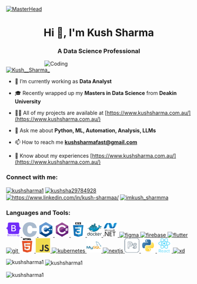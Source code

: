 [![MasterHead](https://blogger.googleusercontent.com/img/a/AVvXsEjp5psdQzWkC-TdGQIdfhELBa04d3i9rcMASRQck-NHK_wXN7RUOGbU_mu7OldbvZiH8PC6nDVQ0MK1rYoZV4_4BAH66tvmQhv4SC628fSVNgYJC0xCd1_rUHM1M7Q_u7VIkX3T4yypqtUHxGMD4jV9d3cMHOa0ambdpKSOQSmR6KRjI3Z12l-KquFS7Q)](https://createdbykush.com)
<h1 align="center">Hi 👋, I'm Kush Sharma</h1>
<h3 align="center">A Data Science Professional</h3>
<img align="right" alt="Coding" width="400" src="https://www.codingwithslinky.com/GIFs/codingDino.gif">

<p align="left"> <a href="https://x.com/Kush__Sharma_" target="blank"><img src="https://img.shields.io/twitter/follow/Kush__Sharma_?logo=twitter&style=for-the-badge" alt="Kush__Sharma_" /></a> </p>

- 🌱 I’m currently working as **Data Analyst**

- 🎓 Recently wrapped up my **Masters in Data Science** from **Deakin University** 

- 👨‍💻 All of my projects are available at [https://www.kushsharma.com.au/](https://www.kushsharma.com.au/)

- 💬 Ask me about **Python, ML, Automation, Analysis, LLMs**

- 📫 How to reach me **kushsharmafast@gmail.com**

- 📄 Know about my experiences [https://www.kushsharma.com.au/](https://www.kushsharma.com.au/)

<h3 align="left">Connect with me:</h3>
<p align="left">
<a href="https://codepen.io/kushsharma1" target="blank"><img align="center" src="https://raw.githubusercontent.com/rahuldkjain/github-profile-readme-generator/master/src/images/icons/Social/codepen.svg" alt="kushsharma1" height="30" width="40" /></a>
<a href="https://twitter.com/kushsha29784928" target="blank"><img align="center" src="https://raw.githubusercontent.com/rahuldkjain/github-profile-readme-generator/master/src/images/icons/Social/twitter.svg" alt="kushsha29784928" height="30" width="40" /></a>
<a href="https://linkedin.com/in/https://www.linkedin.com/in/kush-sharmaa/" target="blank"><img align="center" src="https://raw.githubusercontent.com/rahuldkjain/github-profile-readme-generator/master/src/images/icons/Social/linked-in-alt.svg" alt="https://www.linkedin.com/in/kush-sharmaa/" height="30" width="40" /></a>
<a href="https://instagram.com/imkush_sharmma" target="blank"><img align="center" src="https://raw.githubusercontent.com/rahuldkjain/github-profile-readme-generator/master/src/images/icons/Social/instagram.svg" alt="imkush_sharmma" height="30" width="40" /></a>
</p>

<h3 align="left">Languages and Tools:</h3>
<p align="left"> <a href="https://getbootstrap.com" target="_blank" rel="noreferrer"> <img src="https://raw.githubusercontent.com/devicons/devicon/master/icons/bootstrap/bootstrap-plain-wordmark.svg" alt="bootstrap" width="40" height="40"/> </a> <a href="https://www.cprogramming.com/" target="_blank" rel="noreferrer"> <img src="https://raw.githubusercontent.com/devicons/devicon/master/icons/c/c-original.svg" alt="c" width="40" height="40"/> </a> <a href="https://www.w3schools.com/cpp/" target="_blank" rel="noreferrer"> <img src="https://raw.githubusercontent.com/devicons/devicon/master/icons/cplusplus/cplusplus-original.svg" alt="cplusplus" width="40" height="40"/> </a> <a href="https://www.w3schools.com/cs/" target="_blank" rel="noreferrer"> <img src="https://raw.githubusercontent.com/devicons/devicon/master/icons/csharp/csharp-original.svg" alt="csharp" width="40" height="40"/> </a> <a href="https://www.w3schools.com/css/" target="_blank" rel="noreferrer"> <img src="https://raw.githubusercontent.com/devicons/devicon/master/icons/css3/css3-original-wordmark.svg" alt="css3" width="40" height="40"/> </a> <a href="https://www.docker.com/" target="_blank" rel="noreferrer"> <img src="https://raw.githubusercontent.com/devicons/devicon/master/icons/docker/docker-original-wordmark.svg" alt="docker" width="40" height="40"/> </a> <a href="https://dotnet.microsoft.com/" target="_blank" rel="noreferrer"> <img src="https://raw.githubusercontent.com/devicons/devicon/master/icons/dot-net/dot-net-original-wordmark.svg" alt="dotnet" width="40" height="40"/> </a> <a href="https://www.figma.com/" target="_blank" rel="noreferrer"> <img src="https://www.vectorlogo.zone/logos/figma/figma-icon.svg" alt="figma" width="40" height="40"/> </a> <a href="https://firebase.google.com/" target="_blank" rel="noreferrer"> <img src="https://www.vectorlogo.zone/logos/firebase/firebase-icon.svg" alt="firebase" width="40" height="40"/> </a> <a href="https://flutter.dev" target="_blank" rel="noreferrer"> <img src="https://www.vectorlogo.zone/logos/flutterio/flutterio-icon.svg" alt="flutter" width="40" height="40"/> </a> <a href="https://git-scm.com/" target="_blank" rel="noreferrer"> <img src="https://www.vectorlogo.zone/logos/git-scm/git-scm-icon.svg" alt="git" width="40" height="40"/> </a> <a href="https://www.w3.org/html/" target="_blank" rel="noreferrer"> <img src="https://raw.githubusercontent.com/devicons/devicon/master/icons/html5/html5-original-wordmark.svg" alt="html5" width="40" height="40"/> </a> <a href="https://developer.mozilla.org/en-US/docs/Web/JavaScript" target="_blank" rel="noreferrer"> <img src="https://raw.githubusercontent.com/devicons/devicon/master/icons/javascript/javascript-original.svg" alt="javascript" width="40" height="40"/> </a> <a href="https://kubernetes.io" target="_blank" rel="noreferrer"> <img src="https://www.vectorlogo.zone/logos/kubernetes/kubernetes-icon.svg" alt="kubernetes" width="40" height="40"/> </a> <a href="https://www.mysql.com/" target="_blank" rel="noreferrer"> <img src="https://raw.githubusercontent.com/devicons/devicon/master/icons/mysql/mysql-original-wordmark.svg" alt="mysql" width="40" height="40"/> </a> <a href="https://nextjs.org/" target="_blank" rel="noreferrer"> <img src="https://cdn.worldvectorlogo.com/logos/nextjs-2.svg" alt="nextjs" width="40" height="40"/> </a> <a href="https://www.photoshop.com/en" target="_blank" rel="noreferrer"> <img src="https://raw.githubusercontent.com/devicons/devicon/master/icons/photoshop/photoshop-line.svg" alt="photoshop" width="40" height="40"/> </a> <a href="https://www.python.org" target="_blank" rel="noreferrer"> <img src="https://raw.githubusercontent.com/devicons/devicon/master/icons/python/python-original.svg" alt="python" width="40" height="40"/> </a> <a href="https://reactjs.org/" target="_blank" rel="noreferrer"> <img src="https://raw.githubusercontent.com/devicons/devicon/master/icons/react/react-original-wordmark.svg" alt="react" width="40" height="40"/> </a> <a href="https://www.adobe.com/products/xd.html" target="_blank" rel="noreferrer"> <img src="https://cdn.worldvectorlogo.com/logos/adobe-xd.svg" alt="xd" width="40" height="40"/> </a> </p>

<p><img align="left" src="https://github-readme-stats.vercel.app/api/top-langs?username=kushsharma1&show_icons=true&locale=en&layout=compact" alt="kushsharma1" /></p>

<p>&nbsp;<img align="center" src="https://github-readme-stats.vercel.app/api?username=kushsharma1&show_icons=true&locale=en" alt="kushsharma1" /></p>

<p><img align="center" src="https://github-readme-streak-stats.herokuapp.com/?user=kushsharma1&" alt="kushsharma1" /></p>
